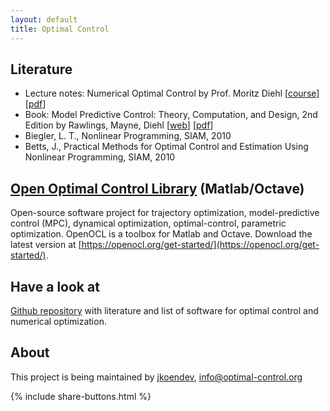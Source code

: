 ```yaml
---
layout: default
title: Optimal Control
---
```



## Literature

* Lecture notes: Numerical Optimal Control by Prof. Moritz Diehl [[course](https://www.syscop.de/teaching/ss2017/numerical-optimal-control)] [[pdf](https://www.syscop.de/files/2017ss/NOC/script/book-NOCSE.pdf)]
* Book: Model Predictive Control: Theory, Computation, and Design, 2nd Edition by Rawlings, Mayne, Diehl [[web](https://sites.engineering.ucsb.edu/~jbraw/mpc/)] [[pdf](https://sites.engineering.ucsb.edu/~jbraw/mpc/MPC-book-2nd-edition-2nd-printing.pdf)]
* Biegler, L. T., Nonlinear Programming, SIAM, 2010
* Betts, J., Practical Methods for Optimal Control and Estimation Using Nonlinear Programming, SIAM, 2010


## [Open Optimal Control Library](https://openocl.org) (Matlab/Octave)

Open-source software project for trajectory optimization, model-predictive control (MPC), dynamical optimization, optimal-control, parametric optimization. OpenOCL is a toolbox for Matlab and Octave. Download the latest version at [https://openocl.org/get-started/](https://openocl.org/get-started/).

## Have a look at

[Github repository](https://github.com/jkoendev/optimal-control-literature-software) with literature and list of software for optimal control and numerical optimization.


## About

This project is being maintained by [jkoendev](https://github.com/jkoendev), info@optimal-control.org

{% include share-buttons.html %}

